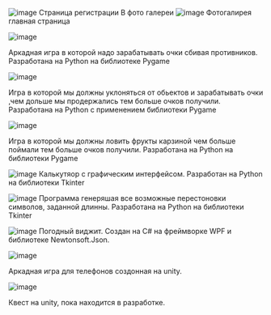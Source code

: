 ![image](https://github.com/E1K8/Project-s_demo/assets/142608556/0cf7def7-865a-4825-bfb2-14d43aa24694)
Страница регистрации В фото галереи
![image](https://github.com/E1K8/Project-s_demo/assets/142608556/73bd7eb3-75e7-4871-9152-0a4f378fdcb7)
Фотогалирея главная страница


![image](https://github.com/E1K8/Project-s_demo/assets/142608556/250cae62-954c-4c2d-8f27-5f5e6e16bd08)

Аркадная игра в которой надо зарабатывать очки сбивая противников. Разработана на Python на библиотеке Pygame

![image](https://github.com/E1K8/Project-s_demo/assets/142608556/2b08fa9a-e026-4553-bcf8-441b35e2a86e)

Игра в которой мы должны уклоняться от обьектов и зарабатывать очки ,чем дольше мы продержались тем больше очков получили. Разработана на Python c применением библиотеки Pygame

![image](https://github.com/E1K8/Project-s_demo/assets/142608556/518b4a59-4af2-4ad0-9e37-d8e43e410223)

Игра в которой мы должны ловить фрукты карзиной чем больше поймали тем больше очков получили. Разработана на Python на библиотеки Pygame

![image](https://github.com/E1K8/Project-s_demo/assets/142608556/aca5b73f-72f3-4623-a6f3-c9b9faa8368e)
Калькутяор с графическим интерфейсом. Разработан на Python на библиотеки Tkinter

![image](https://github.com/E1K8/Project-s_demo/assets/142608556/63de8ef9-6f95-447d-828b-d6df0251917c)
Программа генеряшая все возможные перестоновки символов, заданной длинны. Разработана на Python на библиотеки Tkinter


![image](https://github.com/E1K8/Project-s_demo/assets/142608556/bd466fad-ba1a-4802-9b81-52fb9a07cb6e)
Погодный виджит. Создан на C# на фреймворке WPF и библиотеке Newtonsoft.Json.

![image](https://github.com/E1K8/Project-s_demo/assets/142608556/d9a653b1-cd1e-4936-a60d-983d8db38c27)

Аркадная игра для телефонов создонная на unity.

![image](https://github.com/E1K8/Project-s_demo/assets/142608556/79b6a379-9b38-4881-8f24-df6ff744953a)

Квест на unity, пока находится в разработке.
